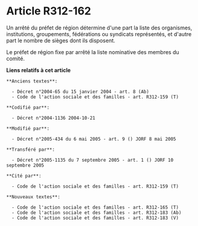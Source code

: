 # Article R312-162

Un arrêté du préfet de région détermine d'une part la liste des organismes, institutions, groupements, fédérations ou
syndicats représentés, et d'autre part le nombre de sièges dont ils disposent.

Le préfet de région fixe par arrêté la liste nominative des membres du comité.

**Liens relatifs à cet article**

	**Anciens textes**:

	  - Décret n°2004-65 du 15 janvier 2004 - art. 8 (Ab)
	  - Code de l'action sociale et des familles - art. R312-159 (T)

	**Codifié par**:

	  - Décret n°2004-1136 2004-10-21

	**Modifié par**:

	  - Décret n°2005-434 du 6 mai 2005 - art. 9 () JORF 8 mai 2005

	**Transféré par**:

	  - Décret n°2005-1135 du 7 septembre 2005 - art. 1 () JORF 10 septembre 2005

	**Cité par**:

	  - Code de l'action sociale et des familles - art. R312-159 (T)

	**Nouveaux textes**:

	  - Code de l'action sociale et des familles - art. R312-165 (T)
	  - Code de l'action sociale et des familles - art. R312-183 (Ab)
	  - Code de l'action sociale et des familles - art. R312-183 (V)
